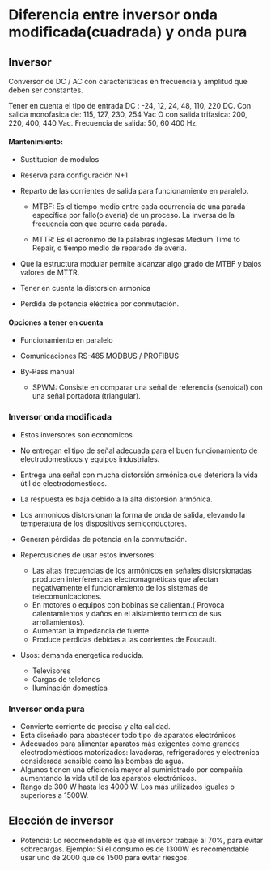 # Diferencia entre inversor onda modificada(cuadrada) y onda pura

## Inversor

Conversor de DC / AC con caracteristicas en frecuencia y amplitud que deben ser constantes.

Tener en cuenta el tipo de entrada DC : -24, 12, 24, 48, 110, 220 DC.
Con salida monofasica de: 115, 127, 230, 254 Vac
O con salida trifasica: 200, 220, 400, 440 Vac.
Frecuencia de salida: 50, 60 400 Hz.

#### Mantenimiento:

- Sustitucion de modulos
- Reserva para configuración N+1
- Reparto de las corrientes de salida para funcionamiento en paralelo.

    - MTBF: Es el tiempo medio entre cada ocurrencia de una parada específica por fallo(o avería) de un proceso. La inversa de la frecuencia con que ocurre cada parada.

    - MTTR: Es el acronimo de la palabras inglesas Medium Time to Repair, o tiempo medio de reparado de avería.

- Que la estructura modular permite alcanzar algo grado de MTBF y bajos valores de MTTR.

- Tener en cuenta la distorsion armonica
- Perdida de potencia eléctrica por conmutación.


#### Opciones a tener en cuenta

- Funcionamiento en paralelo
- Comunicaciones RS-485 MODBUS / PROFIBUS
- By-Pass manual

    - SPWM: Consiste en comparar una señal de referencia (senoidal) con una señal portadora (triangular).

### Inversor onda modificada

- Estos inversores son economicos
- No entregan el tipo de señal  adecuada para el buen funcionamiento de electrodomesticos y equipos industriales.
- Entrega una señal con mucha distorsión armónica que deteriora la vida útil de electrodomesticos.
- La respuesta es baja debido a la alta distorsión armónica.
- Los armonicos distorsionan la forma de onda de salida, elevando la temperatura de los dispositivos semiconductores.
- Generan pérdidas de potencia en la conmutación.

- Repercusiones de usar estos inversores:
    - Las altas frecuencias de los armónicos en señales distorsionadas producen interferencias electromagnéticas que afectan negativamente el funcionamiento de los sistemas de telecomunicaciones.
    - En motores o equipos con bobinas se calientan.( Provoca calentamientos y daños en el aislamiento termico de sus arrollamientos).
    - Aumentan la impedancia de fuente
    - Produce perdidas debidas a las corrientes de Foucault.

- Usos:  demanda energetica reducida.
    - Televisores
    - Cargas de telefonos
    - Iluminación domestica


### Inversor onda pura

- Convierte corriente de precisa y alta calidad.
- Esta diseñado para abastecer todo tipo de aparatos electrónicos
- Adecuados para alimentar aparatos más exigentes como grandes electrodomésticos motorizados: lavadoras, refrigeradores y electronica considerada sensible como las bombas de agua.
- Algunos tienen una eficiencia mayor al suministrado por compañia aumentando la vida util de los aparatos electrónicos.
- Rango de 300 W hasta los 4000 W. Los más utilizados iguales o superiores a 1500W.


## Elección de inversor 

- Potencia: Lo recomendable es que el inversor trabaje al 70%, para evitar sobrecargas. 
    Ejemplo: Si el consumo es de 1300W es recomendable usar uno de 2000 que de 1500 para evitar riesgos.

